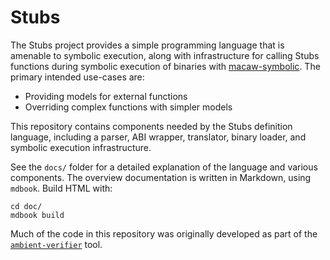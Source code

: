 # Stubs

The Stubs project provides a simple programming language that is amenable to symbolic execution, along with infrastructure for calling Stubs functions during symbolic execution of binaries with [macaw-symbolic][macaw-symbolic]. The primary intended use-cases are:

- Providing models for external functions
- Overriding complex functions with simpler models

This repository contains components needed by the Stubs definition language, including a parser, ABI wrapper, translator, binary loader, and symbolic execution infrastructure.

See the `docs/` folder for a detailed explanation of the language and various components. The overview documentation is written in Markdown, using `mdbook`. Build HTML with:

```
cd doc/
mdbook build
```

Much of the code in this repository was originally developed as part of the
[`ambient-verifier`](https://github.com/GaloisInc/ambient-verifier) tool.

[macaw-symbolic]: https://github.com/GaloisInc/macaw/tree/master/symbolic
